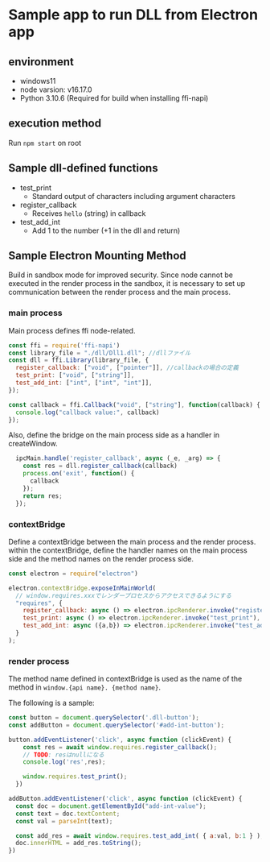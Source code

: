 # Sample app to run DLL from Electron app

## environment

- windows11
- node varsion: v16.17.0
- Python 3.10.6 (Required for build when installing ffi-napi)

## execution method

Run `npm start` on root

## Sample dll-defined functions

- test_print
  - Standard output of characters including argument characters
- register_callback
  - Receives `hello` (string) in callback
- test_add_int
  - Add 1 to the number (+1 in the dll and return)

## Sample Electron Mounting Method

Build in sandbox mode for improved security. Since node cannot be executed in the render process in the sandbox, it is necessary to set up communication between the render process and the main process.


### main process

Main process defines ffi node-related.
``` js :main.js
const ffi = require('ffi-napi')
const library_file = "./dll/Dll1.dll"; //dllファイル
const dll = ffi.Library(library_file, {
  register_callback: ["void", ["pointer"]], //callbackの場合の定義
  test_print: ["void", ["string"]],
  test_add_int: ["int", ["int", "int"]],
});

const callback = ffi.Callback("void", ["string"], function(callback) {
  console.log("callback value:", callback)
});
```
Also, define the bridge on the main process side as a handler in createWindow.
``` js :main.js
  ipcMain.handle('register_callback', async (_e, _arg) => {
    const res = dll.register_callback(callback)
    process.on('exit', function() {
      callback
    });
    return res;
  });
```

### contextBridge
Define a contextBridge between the main process and the render process. within the contextBridge, define the handler names on the main process side and the method names on the render process side.
``` js :preload.js
const electron = require("electron")

electron.contextBridge.exposeInMainWorld(
  // window.requires.xxxでレンダープロセスからアクセスできるようにする
  "requires", {
    register_callback: async () => electron.ipcRenderer.invoke("register_callback"),
    test_print: async () => electron.ipcRenderer.invoke("test_print"),
    test_add_int: async ({a,b}) => electron.ipcRenderer.invoke("test_add_int", {a,b})
  }
);
```

### render process
The method name defined in contextBridge is used as the name of the method in `window.{api name}. {method name}`.

The following is a sample:
``` js :listener.js
const button = document.querySelector('.dll-button');
const addButton = document.querySelector('#add-int-button');

button.addEventListener('click', async function (clickEvent) {
    const res = await window.requires.register_callback();
    // TODO: resはnullになる
    console.log('res',res);

    window.requires.test_print();
  })

addButton.addEventListener('click', async function (clickEvent) {
  const doc = document.getElementById("add-int-value");
  const text = doc.textContent;
  const val = parseInt(text);

  const add_res = await window.requires.test_add_int( { a:val, b:1 } );
  doc.innerHTML = add_res.toString();
})

```
